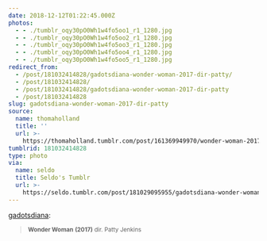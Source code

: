```yaml
---
date: 2018-12-12T01:22:45.000Z
photos:
  - - ./tumblr_oqy30pO0Wh1w4fo5oo1_r1_1280.jpg
  - - ./tumblr_oqy30pO0Wh1w4fo5oo2_r1_1280.jpg
  - - ./tumblr_oqy30pO0Wh1w4fo5oo3_r1_1280.jpg
  - - ./tumblr_oqy30pO0Wh1w4fo5oo4_r1_1280.jpg
  - - ./tumblr_oqy30pO0Wh1w4fo5oo5_r1_1280.jpg
redirect_from:
  - /post/181032414828/gadotsdiana-wonder-woman-2017-dir-patty/
  - /post/181032414828/
  - /post/181032414828/gadotsdiana-wonder-woman-2017-dir-patty
  - /post/181032414828
slug: gadotsdiana-wonder-woman-2017-dir-patty
source:
  name: thomaholland
  title: ''
  url: >-
    https://thomaholland.tumblr.com/post/161369949970/wonder-woman-2017-dir-patty-jenkins
tumblrid: 181032414828
type: photo
via:
  name: seldo
  title: Seldo's Tumblr
  url: >-
    https://seldo.tumblr.com/post/181029095955/gadotsdiana-wonder-woman-2017-dir-patty
---
```

<p><a href="https://gadotsdiana.tumblr.com/post/161369949970/wonder-woman-2017-dir-patty-jenkins" class="tumblr_blog">gadotsdiana</a>:</p>

<blockquote><p><small><b>Wonder Woman</b> <b>(2017)</b> dir. Patty Jenkins</small><br/></p></blockquote>
